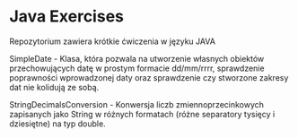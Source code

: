 # Java Exercises

Repozytorium zawiera krótkie ćwiczenia w języku JAVA

SimpleDate - Klasa, która pozwala na utworzenie własnych obiektów przechowujących datę w prostym formacie dd/mm/rrrr, sprawdzenie poprawności wprowadzonej daty oraz sprawdzenie czy stworzone zakresy dat nie kolidują ze sobą.

StringDecimalsConversion - Konwersja liczb zmiennoprzecinkowych zapisanych jako String w różnych formatach (różne separatory tysięcy i dziesiętne) na typ double.
